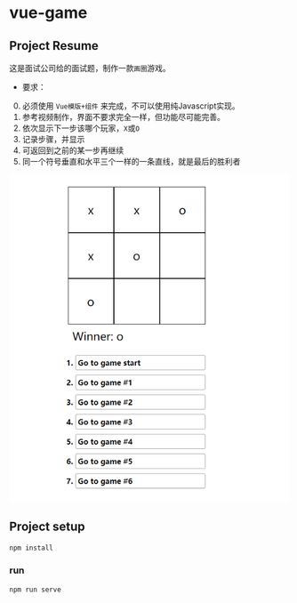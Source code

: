 # vue-game

## Project Resume

这是面试公司给的面试题，制作一款`画圈`游戏。

- 要求：
0. 必须使用 `Vue模版+组件` 来完成，不可以使用纯Javascript实现。
1. 参考视频制作，界面不要求完全一样，但功能尽可能完善。
2. 依次显示下一步该哪个玩家，`X`或`O`
3. 记录步骤，并显示
4. 可返回到之前的某一步再继续
5. 同一个符号垂直和水平三个一样的一条直线，就是最后的胜利者


![游戏页面](https://github.com/rayeric/vue-game/blob/master/public/images/game.png)

## Project setup
```
npm install
```

### run
```
npm run serve
```


